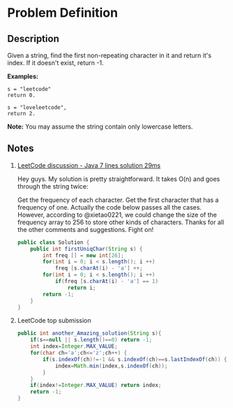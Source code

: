 # Problem Definition

## Description

Given a string, find the first non-repeating character in it and return it's index. If it doesn't exist, return -1.

**Examples:**

```plaintext
s = "leetcode"
return 0.

s = "loveleetcode",
return 2.
```

**Note:** You may assume the string contain only lowercase letters.

## Notes

1. [LeetCode discussion - Java 7 lines solution 29ms](https://leetcode.com/explore/interview/card/google/59/array-and-strings/459/discuss/86348/Java-7-lines-solution-29ms)

    Hey guys. My solution is pretty straightforward. It takes O(n) and goes through the string twice:

    Get the frequency of each character.
    Get the first character that has a frequency of one.
    Actually the code below passes all the cases. However, according to @xietao0221, we could change the size of the frequency array to 256 to store other kinds of characters. Thanks for all the other comments and suggestions. Fight on!

    ```java
    public class Solution {
        public int firstUniqChar(String s) {
            int freq [] = new int[26];
            for(int i = 0; i < s.length(); i ++)
                freq [s.charAt(i) - 'a'] ++;
            for(int i = 0; i < s.length(); i ++)
                if(freq [s.charAt(i) - 'a'] == 1)
                    return i;
            return -1;
        }
    }
    ```
1. LeetCode top submission

    ```java
    public int another_Amazing_solution(String s){
        if(s==null || s.length()==0) return -1;
        int index=Integer.MAX_VALUE;
        for(char ch='a';ch<='z';ch++) {
            if(s.indexOf(ch)!=-1 && s.indexOf(ch)==s.lastIndexOf(ch)) { //if char in string...and first and last indexOf same means unique
                index=Math.min(index,s.indexOf(ch));
            }
        }
        if(index!=Integer.MAX_VALUE) return index;
        return -1;
    }
    ```